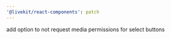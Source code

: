 ```yaml
---
'@livekit/react-components': patch
---
```


add option to not request media permissions for select buttons
